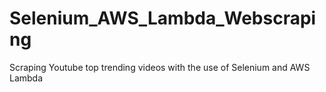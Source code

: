 # Selenium_AWS_Lambda_Webscraping
Scraping Youtube top trending videos with the use of Selenium and AWS Lambda
